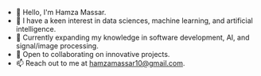 - 👋 Hello, I'm Hamza Massar.
- 👀 I have a keen interest in data sciences, machine learning, and artificial intelligence.
- 🌱 Currently expanding my knowledge in software development, AI, and signal/image processing.
- 💞️ Open to collaborating on innovative projects.
- 📫 Reach out to me at hamzamassar10@gmail.com.

<!---
hamzamssr10/hamzamssr10 is a ✨ special ✨ repository because its `README.md` (this file) appears on your GitHub profile.
You can click the Preview link to take a look at your changes.
--->
